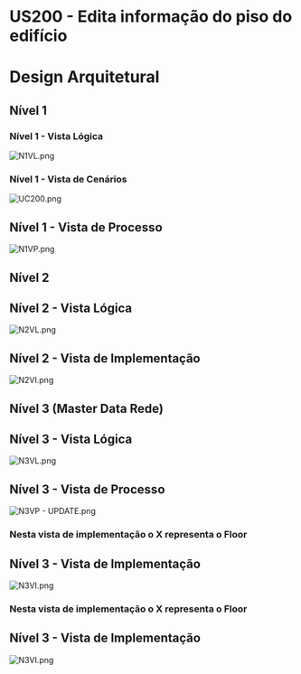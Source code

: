  US200 - Edita informação do piso do edifício
=================================================================

# Design Arquitetural

## Nível 1

### Nível 1 - Vista Lógica

![N1VL.png](..%2F..%2FNivel1%2FN1VL.png)

### Nível 1 - Vista de Cenários
![UC200.png](UC200.png)


## Nível 1 - Vista de Processo

![N1VP.png](N1VP.png)

## Nível 2

## Nível 2 - Vista Lógica

![N2VL.png](..%2F..%2FNivel2%2FN2VL.png)

## Nível 2 - Vista de Implementação

![N2VI.png](..%2F..%2FNivel2%2FN2VI.png)


## Nível 3 (Master Data Rede)

## Nível 3 - Vista Lógica
![N3VL.png](..%2F..%2FNivel3%2FN3VL.png)


## Nível 3 - Vista de Processo
![N3VP - UPDATE.png](..%2F..%2FNivel3%2FN3VP%20-%20UPDATE.png)
### Nesta vista de implementação o X representa o Floor

## Nível 3 - Vista de Implementação
![N3VI.png](..%2F..%2FNivel3%2FN3VI.png)
### Nesta vista de implementação o X representa o Floor

## Nível 3 - Vista de Implementação
![N3VI.png](..%2F..%2FNivel3%2FN3VI.png)